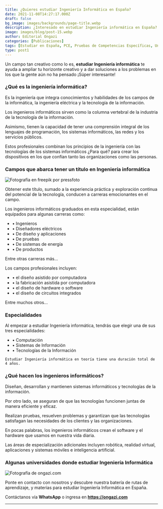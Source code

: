 ```yaml
---
title: ¿Quieres estudiar Ingeniería Informática en España?
date: 2021-11-08T14:27:17.000Z
draft: false
bg_image: images/backgrounds/page-title.webp
description: ¿Interesado en estudiar Ingeniería informática en España? Descubre qué hace un ingeniero informático y en qué universidades puedes hacerlo.
image: images/blog/post-15.webp
author: Editorial Ongazi
categories: [Publicaciones]
tags: [Estudiar en España, PCE, Pruebas de Competencias Específicas, Universidad en España, Universidad Española]
type: post1
---
```


Un campo tan creativo como lo es, **estudiar Ingeniería informática** te ayuda a ampliar tu horizonte creativo y a dar soluciones a los problemas en los que la gente aún no ha pensado ¡Súper interesante!

### ¿Qué es la ingeniería informática?

Es la ingeniería que integra conocimientos y habilidades de los campos de la informática, la ingeniería eléctrica y la tecnología de la información.

Los ingenieros informáticos sirven como la columna vertebral de la industria de la tecnología de la información.

Asimismo, tienen la capacidad de tener una comprensión integral de los lenguajes de programación, los sistemas informáticos, las redes y los servicios públicos.

Estos profesionales combinan los principios de la ingeniería con las tecnologías de los sistemas informáticos ¿Para qué? para crear los dispositivos en los que confían tanto las organizaciones como las personas.

### Campos que abarca tener un título en Ingeniería informática

![](/images/blog/post-15_1.webp "Fotografía en freepik por pressfoto")

Obtener este título, sumado a la experiencia práctica y exploración continua del potencial de la tecnología, conducen a carreras emocionantes en el campo.

Los ingenieros informáticos graduados en esta especialidad, están equipados para algunas carreras como:

*  • Ingenieros
*  • Diseñadores eléctricos
*  • De diseño y aplicaciones
*  • De pruebas
*  • De sistemas de energía
*  • De productos

Entre otras carreras más…

Los campos profesionales incluyen:

*  • el diseño asistido por computadora
*  • la fabricación asistida por computadora
*  • el diseño de hardware o software
*  • el diseño de circuitos integrados

Entre muchos otros…

### Especialidades

Al empezar a estudiar Ingeniería informática, tendrás que elegir una de sus tres especialidades:

*  • Computación
*  • Sistemas de Información
*  • Tecnologías de la Información

`Estudiar Ingeniería informática en teoría tiene una duración total de 4 años.`

### ¿Qué hacen los ingenieros informáticos?

Diseñan, desarrollan y mantienen sistemas informáticos y tecnologías de la información.

Por otro lado, se aseguran de que las tecnologías funcionen juntas de manera eficiente y eficaz.

Realizan pruebas, resuelven problemas y garantizan que las tecnologías satisfagan las necesidades de los clientes y las organizaciones.

En pocas palabras, los ingenieros informáticos crean el software y el hardware que usamos en nuestra vida diaria.

Las áreas de especialización adicionales incluyen robótica, realidad virtual, aplicaciones y sistemas móviles e inteligencia artificial.

### Algunas universidades donde estudiar Ingeniería Informática

![](/images/blog/post-15_2.webp "Fotografía de ongazi.com")

Ponte en contacto con nosotros y descubre nuestra batería de rutas de aprendizaje, y materias para estudiar Ingeniería Informática en España.

Contáctanos vía **WhatsApp** o ingresa en **https://ongazi.com**

---